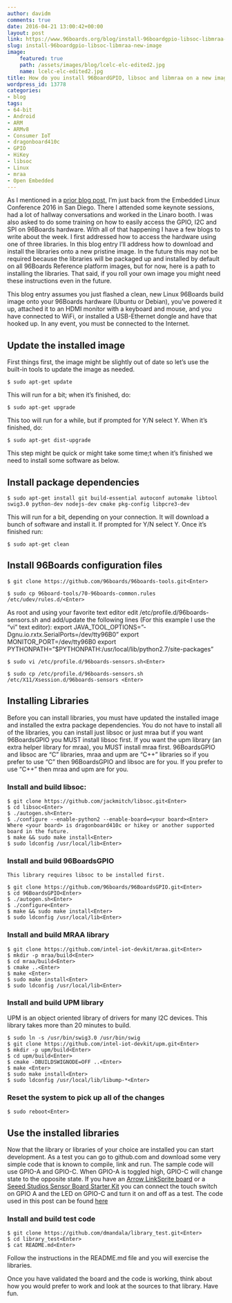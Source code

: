 ```yaml
---
author: davidm
comments: true
date: 2016-04-21 13:00:42+00:00
layout: post
link: https://www.96boards.org/blog/install-96boardgpio-libsoc-libmraa-new-image/
slug: install-96boardgpio-libsoc-libmraa-new-image
image:
    featured: true
    path: /assets/images/blog/lcelc-elc-edited2.jpg
    name: lcelc-elc-edited2.jpg
title: How do you install 96BoardGPIO, libsoc and libmraa on a new image?
wordpress_id: 13778
categories:
- blog
tags:
- 64-bit
- Android
- ARM
- ARMv8
- Consumer IoT
- dragonboard410c
- GPIO
- HiKey
- libsoc
- Linux
- mraa
- Open Embedded
---
```


As I mentioned in a [prior blog post](/blog/access-gpio-pins-programmatically/), I’m just back from the Embedded Linux Conference 2016 in San Diego. There I attended some keynote sessions, had a lot of hallway conversations and worked in the Linaro booth. I was also asked to do some training on how to easily access the GPIO, I2C and SPI on 96Boards hardware. With all of that happening I have a few blogs to write about the week. I first addressed how to access the hardware using one of three libraries. In this blog entry I’ll address how to download and install the libraries onto a new pristine image. In the future this may not be required because the libraries will be packaged up and installed by default on all 96Boards Reference platform images, but for now, here is a path to installing the libraries. That said, if you roll your own image you might need these instructions even in the future.

This blog entry assumes you just flashed a clean, new Linux 96Boards build image onto your 96Boards hardware (Ubuntu or Debian), you’ve powered it up, attached it to an HDMI monitor with a keyboard and mouse, and you have connected to WiFi, or installed a USB-Ethernet dongle and have that hooked up. In any event, you must be connected to the Internet.


## Update the installed image


First things first, the image might be slightly out of date so let’s use the built-in tools to update the image as needed.


    $ sudo apt-get update


This will run for a bit; when it’s finished, do:


    $ sudo apt-get upgrade


This too will run for a while, but if prompted for Y/N select Y. When it’s finished, do:


    $ sudo apt-get dist-upgrade


This step might be quick or might take some time;t when it’s finished we need to install some software as below.


## Install package dependencies




    $ sudo apt-get install git build-essential autoconf automake libtool swig3.0 python-dev nodejs-dev cmake pkg-config libpcre3-dev


This will run for a bit, depending on your connection. It will download a bunch of software and install it. If prompted for Y/N select Y. Once it’s finished run:


    $ sudo apt-get clean




## Install 96Boards configuration files




    $ git clone https://github.com/96boards/96boards-tools.git<Enter>

    $ sudo cp 96board-tools/70-96boards-common.rules /etc/udev/rules.d/<Enter>


As root and using your favorite text editor edit /etc/profile.d/96boards-sensors.sh and add/update the following lines (For this example I use the “vi” text editor):
export JAVA_TOOL_OPTIONS=”-Dgnu.io.rxtx.SerialPorts=/dev/tty96B0”
export MONITOR_PORT=/dev/tty96B0
export PYTHONPATH=”$PYTHONPATH:/usr/local/lib/python2.7/site-packages”


    $ sudo vi /etc/profile.d/96boards-sensors.sh<Enter>

    $ sudo cp /etc/profile.d/96boards-sensors.sh /etc/X11/Xsession.d/96boards-sensors <Enter>




## Installing Libraries


Before you can install libraries, you must have updated the installed image and installed the extra package dependencies. You do not have to install all of the libraries, you can install just libsoc or just mraa but if you want 96BoardsGPIO you MUST install libsoc first. If you want the upm library (an extra helper library for mraa), you MUST install mraa first.
96BoardsGPIO and libsoc are “C” libraries, mraa and upm are “C++” libraries so if you prefer to use “C” then 96BoardsGPIO and libsoc are for you. If you prefer to use “C++” then mraa and upm are for you.


### Install and build libsoc:




    $ git clone https://github.com/jackmitch/libsoc.git<Enter>
    $ cd libsoc<Enter>
    $ ./autogen.sh<Enter>
    $ ./configure --enable-python2 --enable-board=<your board><Enter>
    Where <your board> is dragonboard410c or hikey or another supported board in the future.
    $ make && sudo make install<Enter>
    $ sudo ldconfig /usr/local/lib<Enter>




### Install and build 96BoardsGPIO




    This library requires libsoc to be installed first.

    $ git clone https://github.com/96boards/96BoardsGPIO.git<Enter>
    $ cd 96BoardsGPIO<Enter>
    $ ./autogen.sh<Enter>
    $ ./configure<Enter>
    $ make && sudo make install<Enter>
    $ sudo ldconfig /usr/local/lib<Enter>




### Install and build MRAA library




    $ git clone https://github.com/intel-iot-devkit/mraa.git<Enter>
    $ mkdir -p mraa/build<Enter>
    $ cd mraa/build<Enter>
    $ cmake ..<Enter>
    $ make <Enter>
    $ sudo make install<Enter>
    $ sudo ldconfig /usr/local/lib<Enter>




### Install and build UPM library


UPM is an object oriented library of drivers for many I2C devices. This library takes more than 20 minutes to build.


    $ sudo ln -s /usr/bin/swig3.0 /usr/bin/swig
    $ git clone https://github.com/intel-iot-devkit/upm.git<Enter>
    $ mkdir -p upm/build<Enter>
    $ cd upm/build<Enter>
    $ cmake -DBUILDSWIGNODE=OFF ..<Enter>
    $ make <Enter>
    $ sudo make install<Enter>
    $ sudo ldconfig /usr/local/lib/libump-*<Enter>




### Reset the system to pick up all of the changes




    $ sudo reboot<Enter>




## Use the installed libraries


Now that the library or libraries of your choice are installed you can start development. As a test you can go to github.com and download some very simple code that is known to compile, link and run. The sample code will use GPIO-A and GPIO-C. When GPIO-A is toggled high, GPIO-C will change state to the opposite state. If you have an [Arrow LinkSprite board](https://www.arrow.com/en/products/96boards-starter-kit/linksprite-technologies-inc) or a [Seeed Studios Sensor Board Starter Kit](http://www.seeedstudio.com/depot/Grove-Starter-Kit-for-96Boards-p-2618.html) you can connect the touch switch on GPIO A and the LED on GPIO-C and turn it on and off as a test. The code used in this post can be found [here](https://github.com/dmandala/library_test)


### Install and build test code




    $ git clone https://github.com/dmandala/library_test.git<Enter>
    $ cd library_test<Enter>
    $ cat README.md<Enter>


Follow the instructions in the README.md file and you will exercise the libraries.

Once you have validated the board and the code is working, think about how you would prefer to work and look at the sources to that library. Have fun.
